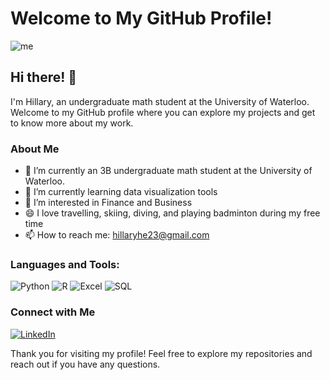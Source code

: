 # Welcome to My GitHub Profile! 

![me](https://github.com/zaizaijiayou/zaizaijiayou/assets/136974677/730c1c25-2f74-43c3-aca2-c19515f7a3f3)


## Hi there! 👋 
I'm Hillary, an undergraduate math student at the University of Waterloo. Welcome to my GitHub profile where you can explore my projects and get to know more about my work. 

### About Me 
- 🔭 I’m currently an 3B undergraduate math student at the University of Waterloo.
- 🌱 I’m currently learning data visualization tools
- 🤔 I’m interested in Finance and Business
- 😄 I love travelling, skiing, diving, and playing badminton during my free time
- 📫 How to reach me: hillaryhe23@gmail.com

### Languages and Tools: 
![Python](https://img.shields.io/badge/Python-3776AB?style=for-the-badge&logo=python&logoColor=white) 
![R](https://img.shields.io/badge/R-276DC3?style=for-the-badge&logo=r&logoColor=white) 
![Excel](https://img.shields.io/badge/Excel-217346?style=for-the-badge&logo=microsoft-excel&logoColor=white) 
![SQL](https://img.shields.io/badge/SQL-4479A1?style=for-the-badge&logo=postgresql&logoColor=white) 

### Connect with Me 
[![LinkedIn](https://img.shields.io/badge/LinkedIn-0077B5?style=for-the-badge&logo=linkedin&logoColor=white)](https://www.linkedin.com/in/hillary-liang-he/) 

Thank you for visiting my profile! Feel free to explore my repositories and reach out if you have any questions.
